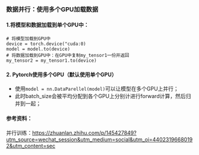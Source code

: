 ### 数据并行：使用多个GPU加载数据
#### 1.将模型和数据加载到单个GPU中：
```
# 将模型加载到GPU中
device = torch.device("cuda:0)
model = model.to(device)
# 将数据加载到GPU中：在GPU中复制my_tensor1一份并返回
my_tensor2 = my_tensor1.to(device)
```

#### 2. Pytorch使用多个GPU（默认使用单个GPU）
+ 使用`model = nn.DataParellel(model)`可以让模型在多个GPU上并行；
+ 此时batch_size会被平均分配到各个GPU上分别计进行forward计算，然后归并到一起；

#### 参考资料：
并行训练：https://zhuanlan.zhihu.com/p/145427849?utm_source=wechat_session&utm_medium=social&utm_oi=44023196680192&utm_content=sec
